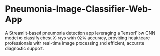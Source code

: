 # Pneumonia-Image-Classifier-Web-App
A Streamlit-based pneumonia detection app leveraging a TensorFlow CNN model to classify chest X-rays with 92% accuracy, providing healthcare professionals with real-time image processing and efficient, accurate diagnostic support.
